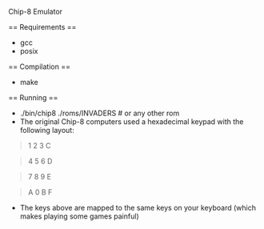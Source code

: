 Chip-8 Emulator

== Requirements ==
- gcc
- posix
 
== Compilation ==
 - make

== Running ==
 - ./bin/chip8 ./roms/INVADERS   # or any other rom
 - The original Chip-8 computers used a hexadecimal keypad with the following layout:
 
 > 1 2 3 C

 > 4 5 6 D
 
 > 7 8 9 E
 
 > A 0 B F

 - The keys above are mapped to the same keys on your keyboard (which makes playing some games painful)
